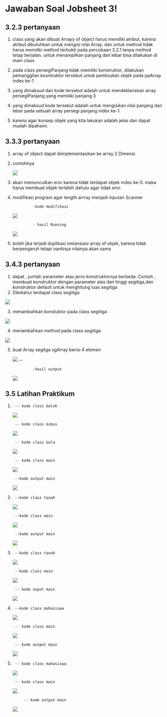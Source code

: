 # Jawaban Soal Jobsheet 3! 

## 3.2.3 pertanyaan
1. class yang akan dibuat Arrayy of object harus memiliki atribut, karena atribut dibutuhkan untuk mengisi nilai Array. dan untuk method tidak harus memiliki method terbukti pada percobaan 3.2.1 tanpa method tetap berjalan. untuk menampilkan panjang dan lebar bisa dilakukan di main class

2. pada class persegiPanjang tidak memiliki konstruktor, dilakukan pemanggilan kosntruktor tersebut untuk pembuatan objek pada ppArray index ke-1

3. yang dimaksud dari kode tersebut adalah untuk mendeklariskan array persegiPanjang yang memiliki panjang 3

4. yang dimaksud kode tersebut adalah untuk mengisikan nilai panjang dan lebar pada sebuah array persegi panjang index ke-1. 

5. karena agar konsep objek yang kita lakukan adalah jelas dan dapat mudah dipahami. 


## 3.3.3 pertanyaan

1. array of object dapat diimplementasikan ke array 2 Dimensi.

2. contohnya


    <img src="./nomor2_pertanyaan2.JPG">

3. akan memunculkan eror karena tidak terdapat objek index ke-5. maka harus membuat objek terlebih dahulu agar tidak eror.

4. modifikasi program agar length arrray menjadi inputan Scanner

                -kode modifikasi 
    <img src="./nomor3_pertanyaan2.JPG"> 

                - hasil Running
    <img src="./nomor3output_pertanyaan2.JPG">
5. boleh jika terjadi duplikasi instansiasi array of objek, karena tidak berpengaruh tetapi nantinya nilainya akan sama

## 3.4.3 pertanyaan

1. dapat , jumlah parameter atau jenis konstruktornya berbeda. Contoh ,
membuat konstruktor dengan parameter alas dan tinggi segitiga,dan konstruktor default untuk
menghitung luas segitiga
2. Diketahui terdapat class segitiga 
<img src="./nomor2_pertanyaan3.JPG">

3. menambahkan konstuktor pada class segitiga
<img src="./nomor3_pertanyaan3.JPG">

4. menambahkan method pada class segitiga
<img src="./nomor4_pertanyaan3.JPG">

5. buat Array segitga sgArray berisi 4 elemen

    <img src="./nomor5_pertanyaan3.JPG">
        --

                -hasil output

    <img src="./nomor5output_pertanyaan3.JPG">


## 3.5 Latihan Praktikum
1.      -- kode class balok

    <img src="./balok1.JPG">

        -- kode class kubus

    <img src="./kubus1.JPG">

        -- kode class bola

    <img src="./bola1.JPG">

        -- kode class main

    <img src="./tugas1.JPG">

        --kode output main

    <img src="./tugas1-output.JPG">

2.      --kode class tanah 

    <img src="./tanah2.JPG">

        --kode class main

    <img src="./tugas2.JPG">

        --kode output main

    <img src="./tugas2-output.JPG"> 

3.      --kode class tanah 

    <img src="./tanah3.JPG">

        --kode class main

    <img src="./tugas3.JPG">

        -- kode ouput main

    <img src="./tanah3-output.JPG">

4.      --kode class mahasiswa 

    <img src="./mahasiswa4.JPG">

        -- kode class main

    <img src="./tugas4.JPG">

        -- kode output main

    <img src="./tugas4-output.JPG">

5.      -- kode class mahasiswa 

    <img src="./mahasiswa5.JPG">

        -- kode class main

    <img src="./tugas5.JPG">

            -- kode output main

    <img src="./tugas5-output.JPG">
